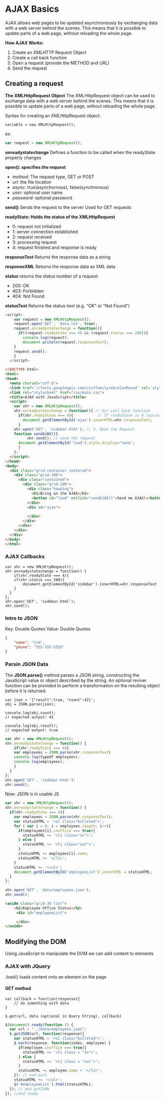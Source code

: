 # AJAX Basics
AJAX allows web pages to be updated asynchronously by exchanging data with a web server behind the scenes. This means that it is possible to update parts of a web page, without reloading the whole page.

**How AJAX Works:**

1. Create an XMLHTTP Request Object
2. Create a call back function
3. Open a request (provide the METHOD and URL)
4. Send the request

## Creating a request

**The XMLHttpRequest Object**
The XMLHttpRequest object can be used to exchange data with a web server behind the scenes. This means that it is possible to update parts of a web page, without reloading the whole page.

Syntax for creating an XMLHttpRequest object:
```
variable = new XMLHttpRequest();
```

ex: 
```javascript
var request = new XMLHttpRequest(); 
```

**onreadystatechange**
Defines a function to be called when the readyState property changes

**open(): specifies the request**
* *method*: The request type, GET or POST
* *url*: the file location
* *async*: true(asynchornous), false(synchronous)
* *user*: optional user name
* *password*: optional password

**send()**
Sends the request to the server
Used for GET requests


**readyState: Holds the status of the XMLHttpRequest**
* 0: request not initialized
* 1: server connection established
* 2: request received
* 3: processing request
* 4: request finished and response is ready

**responseText**
Returns the response data as a string

**responseXML**
Returns the response data as XML data

**status**
returns the status number of a request
* 200: OK
* 403: Forbidden
* 404: Not Found

**statusText**
Returns the status-text (e.g. "OK" or "Not Found")

```javascript
<script>
    var request = new XMLHttpRequest();
    request.open('GET', 'data.txt', true);
    request.onreadystatechange = function(){
      if((request.readyState === 4) && (request.status === 200)){
        console.log(request);
        document.writeln(request.responseText);
    }
    request.send();
    }
  </script>
```

```html
<!DOCTYPE html>
<html>
<head>
  <meta charset="utf-8">
  <link href='//fonts.googleapis.com/css?family=Varela+Round' rel='stylesheet' type='text/css'>
  <link rel="stylesheet" href="css/main.css">
  <title>AJAX with JavaScript</title>
  <script>
    var xhr = new XMLHttpRequest();
    xhr.onreadystatechange = function(){ // Our call back function
      if(xhr.readyState === 4){           // If readuState is 4 (success) then place our response in DIV
        document.getElementById('ajax').innerHTML=xhr.responseText;
      }
    xhr.open('GET', 'sidebar.html'); // 3. Open the Request
    function sendAJAX(){
          xhr.send(); // send the request
      document.getElementById('load').style.display="none";
      }
    };
  </script>
</head>
<body>
  <div class="grid-container centered">
    <div class="grid-100">
      <div class="contained">
        <div class="grid-100">
          <div class="heading">
            <h1>Bring on the AJAX</h1>
            <button id="load" onclick="sendAJAX()">Send me AJAX!</button>
          </div>
          <div id="ajax">
            
          </div>
        </div>
      </div>
    </div>
  </div>
</body>
</html>
```

### AJAX Callbacks

```
var xhr = new XMLHttpRequest();
xhr.onreadystatechange = function() {
	if(xhr.readyState === 4){
  	if(xhr.status === 200){
    	document.getElementById('sidebar').innerHTML=xhr.responseText
    }
  }
};
xhr.open('GET', 'sidebar.html');
xhr.send();
```

### Intro to JSON
Key: Double Quotes
Value: Double Quotes


```JSON
{
    "name": "Jim",
    "phone": "555-555-5555"
}
```

### Parsin JSON Data
The **JSON.parse()** method parses a JSON string, constructing the JavaScript value or object described by the string. An optional reviver function can be provided to perform a transformation on the resulting object before it is returned.

```
var json = '{"result":true, "count":42}';
obj = JSON.parse(json);

console.log(obj.count);
// expected output: 42

console.log(obj.result);
// expected output: true
```

```javascript
var xhr = new XMLHttpRequest();
xhr.onreadystatechange = function() {
	if(xhr.readyState === 4){
  	var employees = JSON.parse(xhr.responseText)
	console.log(typeOf employees);
	console.log(employees);
    }
  }
};
xhr.open('GET', 'sidebar.html');
xhr.send();
```

Now: JSON is in usable JS

```javascript
var xhr = new XMLHttpRequest();
xhr.onreadystatechange = function() {
  if(xhr.readyState === 4){
    var employees = JSON.parse(xhr.responseText);
    var statusHTML = '<ul class="bulleted">';
    for ( var i = 0; i < employees.length; i++){
      if(employees[i].inoffice === true){
        statusHTML += '<li class="in">';
      } else {
        statusHTML += '<li class="out">';
      }
      statusHTML += employees[i].name;
      statusHTML += '</li>';
    }
    statusHTML += '</ul>';
    document.getElementById('employeeList').innerHTML = statusHTML;
  }
};

xhr.open('GET', 'data/employees.json');
xhr.send();
```

```html
<aside class="grid-30 list">
    <h2>Employee Office Status</h2>
     <div id="employeeList">

     </div>
</aside>
```

## Modifying the DOM
Using JavaScript to manipulate the DOM we can add content to elements


### AJAX with JQuery
.load() loads content onto an element on the page

#### GET method
```
var callback = function(response){
	// do something with data
}

$.get(url, data (optional in Query String), callback)
```

```javascript
$(document).ready(function () {
  var url = "../data/employees.json";
  $.getJSON(url, function(response){
    var statusHTML = '<ul class="bulleted">';
    $.each(response, function(index, employee) {
      if(employee.inoffice === true){
        statusHTML += '<li class = "in">';
      } else {
        statusHTML += '<li class = "out">';
      }
      statusHTML += employee.name + '</li>';
    }); // end each
    statusHTML += '</ul>';
    $('#employeeList').html(statusHTML);
  }); // end getJSON
}); //end ready
```







